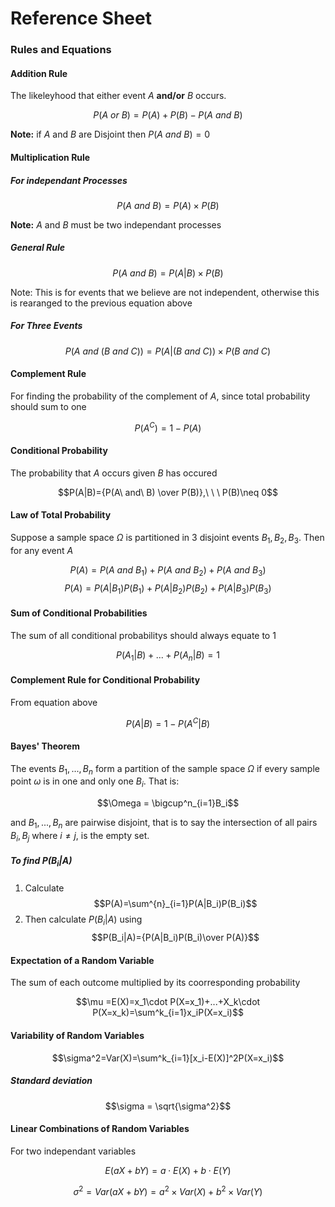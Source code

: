 # Reference Sheet

### Rules and Equations

#### Addition Rule

The likeleyhood that either event $A$ **and/or** $B$ occurs.

$$P(A\ or\ B) = P(A)+P(B) -P(A\ and\ B)$$

**Note:** if $A$ and $B$ are Disjoint then $P(A\ and\ B)=0$

#### Multiplication Rule

##### For independant Processes

$$ P(A\ and\ B)=P(A) \times P(B)$$

**Note:** $A$ and $B$ must be two independant processes

##### General Rule

$$P(A\ and\ B) =P(A|B)\times P(B)$$

Note: This is for events that we believe are not independent, otherwise this is rearanged to the previous equation above

##### For Three Events

$$P(A\ and\ (B\ and\ C))=P(A|(B\ and\ C))\times P(B\ and\ C)$$

#### Complement Rule

For finding the probability of the complement of $A$, since total probability should sum to one

$$ P(A^C)=1-P(A) $$

#### Conditional Probability

The probability that $A$ occurs given $B$ has occured

$$P(A|B)={P(A\ and\ B) \over P(B)},\ \ \ P(B)\neq 0$$

#### Law of Total Probability

Suppose a sample space $\Omega$ is partitioned in 3 disjoint events $B_1,B_2,B_3$. Then for any event $A$

$$P(A)=P(A\ and\ B_1)+P(A\ and\ B_2)+P(A\ and\ B_3)$$
$$P(A)=P(A|B_1)P(B_1)+P(A|B_2)P(B_2)+P(A|B_3)P(B_3)$$

#### Sum of Conditional Probabilities

The sum of all conditional probabilitys should always equate to 1

$$P(A_1|B)+...+P(A_n|B)=1$$

#### Complement Rule for Conditional Probability

From equation above

$$P(A|B)=1-P(A^C|B)$$

#### Bayes' Theorem

The events $B_1,...,B_n$ form a partition of the sample space $\Omega$ if every sample point $\omega$ is in one and only one $B_i$. That is:

$$\Omega = \bigcup^n_{i=1}B_i$$

and $B_1,...,B_n$ are pairwise disjoint, that is to say the intersection of all pairs $B_i,B_j$ where $i\neq j$, is the empty set.

##### **To find $P(B_i|A)$**

1. Calculate
  $$P(A)=\sum^{n}_{i=1}P(A|B_i)P(B_i)$$
2. Then calculate $P(B_i|A)$ using
  $$P(B_i|A)={P(A|B_i)P(B_i)\over P(A)}$$

#### Expectation of a Random Variable

The sum of each outcome multiplied by its coorresponding probability

$$\mu =E(X)=x_1\cdot P(X=x_1)+...+X_k\cdot P(X=x_k)=\sum^k_{i=1}x_iP(X=x_i)$$

#### Variability of Random Variables

$$\sigma^2=Var(X)=\sum^k_{i=1}[x_i-E(X)]^2P(X=x_i)$$

##### Standard deviation

$$\sigma = \sqrt{\sigma^2}$$

#### Linear Combinations of Random Variables

For two independant variables

$$E(aX+bY)=a\cdot E(X)+b\cdot E(Y)$$

$$\sigma^2=Var(aX+bY)=a^2\times Var(X)+b^2\times Var(Y)$$
